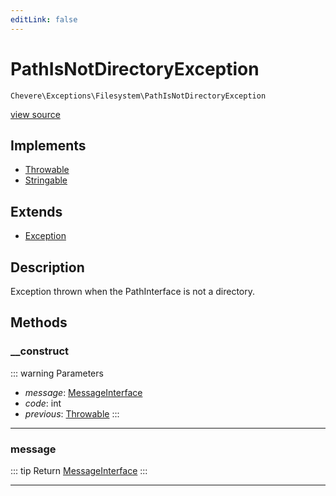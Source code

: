 ```yaml
---
editLink: false
---
```


# PathIsNotDirectoryException

`Chevere\Exceptions\Filesystem\PathIsNotDirectoryException`

[view source](https://github.com/chevere/chevere/blob/main/src/Chevere/Exceptions/Filesystem/PathIsNotDirectoryException.php)

## Implements

- [Throwable](https://www.php.net/manual/class.throwable)
- [Stringable](https://www.php.net/manual/class.stringable)

## Extends

- [Exception](../Core/Exception.md)

## Description

Exception thrown when the PathInterface is not a directory.

## Methods

### __construct

::: warning Parameters
- *message*: [MessageInterface](../../Interfaces/Message/MessageInterface.md)
- *code*: int
- *previous*: [Throwable](https://www.php.net/manual/class.throwable)
:::

---

### message

::: tip Return
[MessageInterface](../../Interfaces/Message/MessageInterface.md)
:::

---
